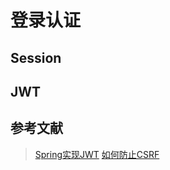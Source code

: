 # 登录认证

## Session
## JWT

## 参考文献
>[Spring实现JWT](https://www.jianshu.com/p/e88d3f8151db)
>[如何防止CSRF](https://blog.csdn.net/liaozhongping/article/details/48649393)